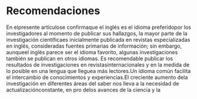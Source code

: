 # Recomendaciones 

En elpresente artículose confirmaque  el  inglés  es  el  idioma  preferidopor  los investigadores  al  momento  de  publicar sus  hallazgos,  la  mayor  parte  de  la investigación científicaes  inicialmente  publicada  en  revistas  especializadas  en inglés,  consideradas  fuentes  primarias  de  información; sin  embargo, aunqueel inglés  parece  ser  el  idioma  favorito, algunas  investigaciones  también  se  publican en  otros  idiomas. Es  recomendable  publicar los  resultados  de  investigaciones en revistasinternacionales  y  en  la  medida  de  lo  posible en  una  lengua  que lleguea más   lectores.Un   idioma   común   facilita   el   intercambio   de   conocimientos   y experiencias.El creciente aumento dela investigación en diferentes áreas del saber nos lleva a la necesidad de actualizaciónconstante, en pro delos avances de la ciencia y la 
